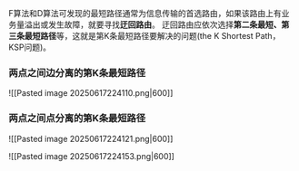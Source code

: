 F算法和D算法可发现的最短路径通常为信息传输的首选路由，如果该路由上有业务量溢出或发生故障，就要寻找**迂回路由**。
迂回路由应依次选择**第二条最短、第三条最短路径**等，这就是第K条最短路径要解决的问题(the K Shortest Path，KSP问题)。
### 两点之间**边**分离的第K条最短路径
![[Pasted image 20250617224110.png|600]]
### 两点之间**点**分离的第K条最短路径
![[Pasted image 20250617224121.png|600]]

![[Pasted image 20250617224153.png|600]]